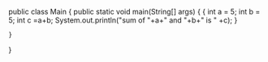 public class Main
{
	public static void main(String[] args) {
		{
		    int a = 5;
		    int b = 5;
		    int c =a+b;
		    System.out.println("sum of "+a+" and "+b+" is " +c);
		}
		
	}
}
